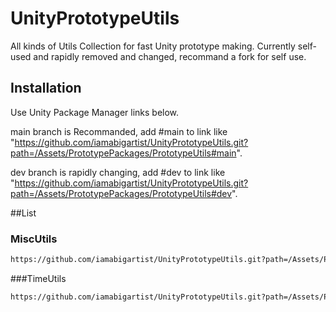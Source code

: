 # UnityPrototypeUtils

All kinds of Utils Collection for fast Unity prototype making. Currently self-used and rapidly removed and changed, recommand a fork for self use.

## Installation

Use Unity Package Manager links below.

main branch is Recommanded, add #main to link like "https://github.com/iamabigartist/UnityPrototypeUtils.git?path=/Assets/PrototypePackages/PrototypeUtils#main".

dev branch is rapidly changing, add #dev to link like "https://github.com/iamabigartist/UnityPrototypeUtils.git?path=/Assets/PrototypePackages/PrototypeUtils#dev".

##List

### MiscUtils

```markdown
https://github.com/iamabigartist/UnityPrototypeUtils.git?path=/Assets/PrototypePackages/PrototypeUtils
```

###TimeUtils

```markdown
https://github.com/iamabigartist/UnityPrototypeUtils.git?path=/Assets/PrototypePackages/TimeUtils
```


